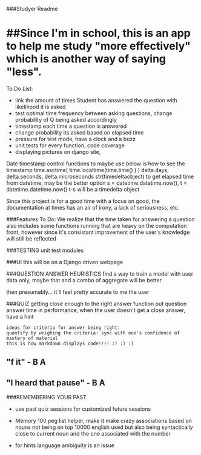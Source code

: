 ###Studyer Readme

##Since I'm in school, this is an app to help me study "more effectively" which is another way of saying "less".
==============================================================================================================

To Do List:
* link the amount of times Student has answered the question with likelihood it is asked 
* test optimal time frequency between asking questions, change probability of Q being asked accordingly
* timestamp each time a question is answered
* change probability its asked based on elapsed time
* pressure for test mode, have a clock and a buzz
* unit tests for every function, code coverage
* displaying pictures on django site,

Date timestamp control functions to maybe use
	below is how to see the timestamp
	time.asctime( time.localtime(time.time() ) )
	delta.days, delta.seconds, delta.microseconds
	str(timedeltaobject)
	to get elapsed time from datetime, may be the better option
	s = datetime.datetime.now(), t = datetime.datetime.now()
	t-s will be a timedelta object

Since this project is for a good time with a focus on good, the documentation
at times has an air of irony, a lack of seriousness, etc.

###Features To Do:
We realize that the time taken for answering a question also includes some 
functions running that are heavy on the computation front, however since it's consistant
improvement of the user's knowledge will still be reflected

###TESTING
unit test modules

###UI
this will be on a Django driven webpage

###QUESTION ANSWER HEURISTICS
find a way to train a model with user data only, maybe that and a combo of aggregate will be better

then presumably...
it'll feel pretty accurate to me the user

###QUIZ
getting close enough to the right answer function
put question answer time in performance,
when the user doesn't get a close answer, have a hint

    ideas for criteria for answer being right:
    quantify by weighing the criteria: sync with one's confidence of mastery of material
    this is how markdown displays code!!!! :) :) :)

## "f it"  - B A
## "I heard that pause" - B A

###REMEMBERING YOUR PAST
* use past quiz sessions for customized future sessions

* Memory 100 peg list helper, make it make crazy associations based on nouns not being on top 10000 english used
but also being syntactically close to current noun and the one associated with the number

* for hints language ambiguity is an issue